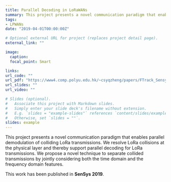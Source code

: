 ```yaml
---
title: Parallel Decoding in LoRaWANs
summary: This project presents a novel communication paradigm that enables parallel demodulation of colliding LoRa transmissions.
tags:
- LPWANs
date: "2019-04-01T00:00:00Z"

# Optional external URL for project (replaces project detail page).
external_link: ""

image:
  caption:
  focal_point: Smart

links:
url_code: ""
url_pdf: "https://www4.comp.polyu.edu.hk/~csyqzheng/papers/FTrack_Sensys19.pdf"
url_slides: ""
url_video: ""

# Slides (optional).
#   Associate this project with Markdown slides.
#   Simply enter your slide deck's filename without extension.
#   E.g. `slides = "example-slides"` references `content/slides/example-slides.md`.
#   Otherwise, set `slides = ""`.
slides: example
---
```


This project presents a novel communication paradigm that enables parallel demodulation of colliding LoRa transmissions. We resolve LoRa collisions at the physical layer and thereby support parallel decoding for LoRa transmissions. We propose a novel technique to separate collided transmissions by jointly considering both the time domain and the frequency domain features. 

This work has been published in <strong>SenSys 2019</em></strong>.

